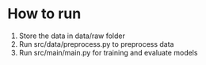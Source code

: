 # How to run
1. Store the data in data/raw folder
2. Run src/data/preprocess.py to preprocess data
3. Run src/main/main.py for training and evaluate models